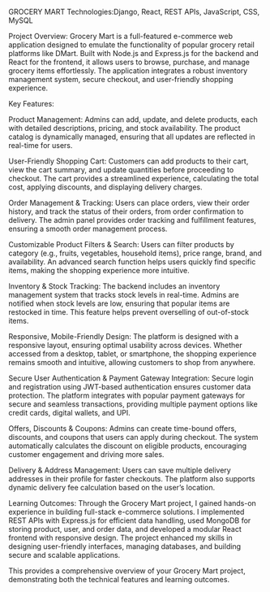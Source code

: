 GROCERY MART 
Technologies:Django, React, REST APIs, JavaScript, CSS, MySQL

Project Overview:
Grocery Mart is a full-featured e-commerce web application designed to emulate the functionality of popular grocery retail platforms like DMart. Built with Node.js and Express.js for the backend and React for the frontend, it allows users to browse, purchase, and manage grocery items effortlessly. The application integrates a robust inventory management system, secure checkout, and user-friendly shopping experience.

Key Features:

Product Management:
Admins can add, update, and delete products, each with detailed descriptions, pricing, and stock availability. The product catalog is dynamically managed, ensuring that all updates are reflected in real-time for users.

User-Friendly Shopping Cart:
Customers can add products to their cart, view the cart summary, and update quantities before proceeding to checkout. The cart provides a streamlined experience, calculating the total cost, applying discounts, and displaying delivery charges.

Order Management & Tracking:
Users can place orders, view their order history, and track the status of their orders, from order confirmation to delivery. The admin panel provides order tracking and fulfillment features, ensuring a smooth order management process.

Customizable Product Filters & Search:
Users can filter products by category (e.g., fruits, vegetables, household items), price range, brand, and availability. An advanced search function helps users quickly find specific items, making the shopping experience more intuitive.

Inventory & Stock Tracking:
The backend includes an inventory management system that tracks stock levels in real-time. Admins are notified when stock levels are low, ensuring that popular items are restocked in time. This feature helps prevent overselling of out-of-stock items.

Responsive, Mobile-Friendly Design:
The platform is designed with a responsive layout, ensuring optimal usability across devices. Whether accessed from a desktop, tablet, or smartphone, the shopping experience remains smooth and intuitive, allowing customers to shop from anywhere.

Secure User Authentication & Payment Gateway Integration:
Secure login and registration using JWT-based authentication ensures customer data protection. The platform integrates with popular payment gateways for secure and seamless transactions, providing multiple payment options like credit cards, digital wallets, and UPI.

Offers, Discounts & Coupons:
Admins can create time-bound offers, discounts, and coupons that users can apply during checkout. The system automatically calculates the discount on eligible products, encouraging customer engagement and driving more sales.

Delivery & Address Management:
Users can save multiple delivery addresses in their profile for faster checkouts. The platform also supports dynamic delivery fee calculation based on the user’s location.

Learning Outcomes:
Through the Grocery Mart project, I gained hands-on experience in building full-stack e-commerce solutions. I implemented REST APIs with Express.js for efficient data handling, used MongoDB for storing product, user, and order data, and developed a modular React frontend with responsive design. The project enhanced my skills in designing user-friendly interfaces, managing databases, and building secure and scalable applications.

This provides a comprehensive overview of your Grocery Mart project, demonstrating both the technical features and learning outcomes.
